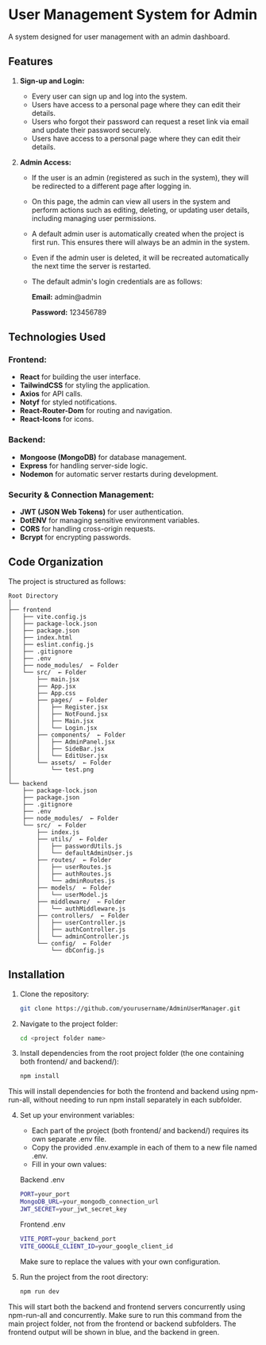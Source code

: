 # User Management System for Admin

A system designed for user management with an admin dashboard.

## Features

1. **Sign-up and Login:**
   - Every user can sign up and log into the system.
   - Users have access to a personal page where they can edit their details.
   - Users who forgot their password can request a reset link via email and update their password securely.
   - Users have access to a personal page where they can edit their details.

2. **Admin Access:**
   - If the user is an admin (registered as such in the system), they will be redirected to a different page after logging in.
   - On this page, the admin can view all users in the system and perform actions such as editing, deleting, or updating user details, including managing user permissions.
   - A default admin user is automatically created when the project is first run. This ensures there will always be an admin in the system.
   - Even if the admin user is deleted, it will be recreated automatically the next time the server is restarted.
   - The default admin's login credentials are as follows:
   
      **Email:** admin@admin
   
      **Password:** 123456789
     
## Technologies Used

### Frontend:
- **React** for building the user interface.
- **TailwindCSS** for styling the application.
- **Axios** for API calls.
- **Notyf** for styled notifications.
- **React-Router-Dom** for routing and navigation.
- **React-Icons** for icons.

### Backend:
- **Mongoose (MongoDB)** for database management.
- **Express** for handling server-side logic.
- **Nodemon** for automatic server restarts during development.

### Security & Connection Management:
- **JWT (JSON Web Tokens)** for user authentication.
- **DotENV** for managing sensitive environment variables.
- **CORS** for handling cross-origin requests.
- **Bcrypt** for encrypting passwords.

## Code Organization

The project is structured as follows:

```
Root Directory
│
├── frontend
│   ├── vite.config.js
│   ├── package-lock.json
│   ├── package.json
│   ├── index.html
│   ├── eslint.config.js
│   ├── .gitignore
│   ├── .env
│   ├── node_modules/  ← Folder
│   └── src/  ← Folder
│       ├── main.jsx
│       ├── App.jsx
│       ├── App.css
│       ├── pages/  ← Folder
│       │   ├── Register.jsx
│       │   ├── NotFound.jsx
│       │   ├── Main.jsx
│       │   └── Login.jsx
│       ├── components/  ← Folder
│       │   ├── AdminPanel.jsx
│       │   ├── SideBar.jsx
│       │   └── EditUser.jsx
│       └── assets/  ← Folder
│           └── test.png
│
└── backend
    ├── package-lock.json
    ├── package.json
    ├── .gitignore
    ├── .env
    ├── node_modules/  ← Folder
    └── src/  ← Folder
        ├── index.js
        ├── utils/  ← Folder
        │   ├── passwordUtils.js
        │   └── defaultAdminUser.js
        ├── routes/  ← Folder
        │   ├── userRoutes.js
        │   ├── authRoutes.js
        │   └── adminRoutes.js
        ├── models/  ← Folder
        │   └── userModel.js
        ├── middleware/  ← Folder
        │   └── authMiddleware.js
        ├── controllers/  ← Folder
        │   ├── userController.js
        │   ├── authController.js
        │   └── adminController.js
        └── config/  ← Folder
            └── dbConfig.js
```

## Installation

1. Clone the repository:
   ```bash
   git clone https://github.com/yourusername/AdminUserManager.git
   ```

2. Navigate to the project folder:
   ```bash
   cd <project folder name>
   ```

3. Install dependencies from the root project folder (the one containing both frontend/ and backend/):
     ```bash
     npm install
     ```
This will install dependencies for both the frontend and backend using npm-run-all, without needing to run npm install separately in each subfolder.
     
4. Set up your environment variables:
   - Each part of the project (both frontend/ and backend/) requires its own separate .env file.
   - Copy the provided .env.example in each of them to a new file named .env.
   - Fill in your own values:

   Backend .env
   ```bash
   PORT=your_port
   MongoDB_URL=your_mongodb_connection_url
   JWT_SECRET=your_jwt_secret_key
   ```
   Frontend .env
   ```bash
   VITE_PORT=your_backend_port
   VITE_GOOGLE_CLIENT_ID=your_google_client_id
   ``` 
   
   Make sure to replace the values with your own configuration.

5. Run the project from the root directory:
     ```bash
     npm run dev
     ```
     
This will start both the backend and frontend servers concurrently using npm-run-all and concurrently. Make sure to run this command from the main project folder, not from the frontend or backend subfolders. The frontend output will be shown in blue, and the backend in green.